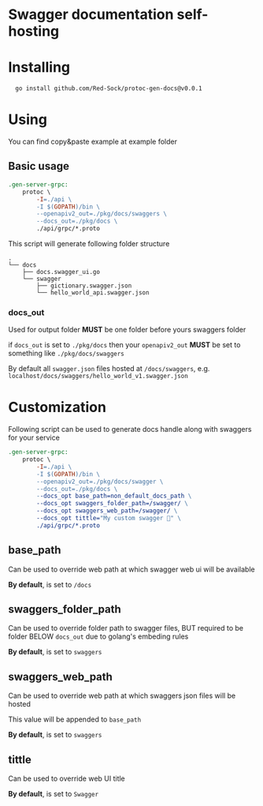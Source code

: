# Swagger documentation self-hosting

# Installing
```shell
  go install github.com/Red-Sock/protoc-gen-docs@v0.0.1
```

# Using
You can find copy&paste example at example folder

## Basic usage

```makefile
.gen-server-grpc:
	protoc \
    	-I=./api \
    	-I $(GOPATH)/bin \
    	--openapiv2_out=./pkg/docs/swaggers \
     	--docs_out=./pkg/docs \  
    	./api/grpc/*.proto
```
This script will generate following folder structure

```
.
└── docs
    ├── docs.swagger_ui.go
    └── swagger
        ├── gictionary.swagger.json
        └── hello_world_api.swagger.json
```

### docs_out
Used for output folder **MUST** be one folder before yours swaggers folder

if `docs_out` is set to `./pkg/docs` then your `openapiv2_out` **MUST** be set to something like `./pkg/docs/swaggers`

By default all `swagger.json` files hosted at `/docs/swaggers`, e.g. `localhost/docs/swaggers/hello_world_v1.swagger.json`


# Customization
Following script can be used to generate docs handle along with swaggers for your service
```makefile
.gen-server-grpc:
	protoc \
    	-I=./api \
    	-I $(GOPATH)/bin \
    	--openapiv2_out=./pkg/docs/swagger \
     	--docs_out=./pkg/docs \  
    	--docs_opt base_path=non_default_docs_path \
    	--docs_opt swaggers_folder_path=/swagger/ \
    	--docs_opt swaggers_web_path=/swagger/ \
    	--docs_opt tittle="My custom swagger 🤡" \
    	./api/grpc/*.proto
```

## base_path
Can be used to override web path at which swagger web ui will be available

**By default**, is set to `/docs`   

## swaggers_folder_path
Can be used to override folder path to swagger files, BUT required to be folder 
BELOW `docs_out` due to golang's embeding rules

**By default**, is set to `swaggers`

## swaggers_web_path
Can be used to override web path at which swaggers json files will be hosted

This value will be appended to `base_path` 

**By default**, is set to `swaggers`

## tittle
Can be used to override web UI title

**By default**, is set to `Swagger`